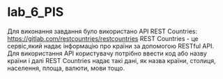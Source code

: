 # lab_6_PIS
Для виконання завдання було використано АРІ REST Countries: https://gitlab.com/restcountries/restcountries
REST Countries - це сервіс,який надає інформацію про країни за допомогою RESTful API.
Для використання API користувачу потрібно ввести код або назву країни і далі REST Countries надає такі дані, як назва країни, столиця, населення, площа, валюти, мови тощо.
